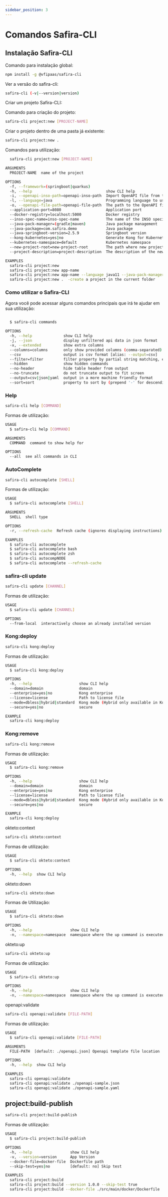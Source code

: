 ```yaml
---
sidebar_position: 3
---
```


# Comandos Safira-CLI
## Instalação Safira-CLI

Comando para instalação global:

```bash
npm install -g @vfipaas/safira-cli
```

Ver a versão do safira-cli:

```bash
safira-cli (-v|--version|version)
```

Criar um projeto Safira-CLI:

Comando para criação do projeto:

```bash
safira-cli project:new [PROJECT-NAME]

```
Criar o projeto dentro de uma pasta já existente:

```bash
safira-cli project:new .

```
Comandos para utilização:

```bash
  safira-cli project:new [PROJECT-NAME]

ARGUMENTS
  PROJECT-NAME  name of the project

OPTIONS
  -f, --framework=(springboot|quarkus)
  -h, --help                                 show CLI help
  -i, --openapi-inso-path=openapi-inso-path  Import OpenAPI file from the INSO Workspace.
  -l, --language=java                        Programming language to use
  -o, --openapi-file-path=openapi-file-path  The path to the OpenAPI file.
  --application-port=8080                    Application port
  --docker-registry=localhost:5000           Docker registry
  --inso-spec-name=inso-spec-name            The name of the INSO specification.
  --java-pack-manager=(gradle|maven)         Java package management
  --java-package=com.safira.demo             Java package
  --java-springboot-version=2.5.9            Springboot version
  --kong-kubernetes=yes|no                   Generate Kong for Kubernetes configuration
  --kubernetes-namespace=default             Kubernetes namespace
  --new-project-root=new-project-root        The path where new projects will be created, relative to the new workspace root.
  --project-description=project-description  The description of the new project.

EXAMPLES
  safira-cli project:new
  safira-cli project:new app-name
  safira-cli project:new app-name --language java11 --java-pack-manager gradle --application-port 8090
  safira-cli project:new .  -create a project in the current folder
```
### Como utilizar o Safira-CLI 

Agora você pode acessar alguns comandos principais que irá te ajudar em sua utilização:

```bash

  $ safira-cli commands

OPTIONS
  -h, --help              show CLI help
  -j, --json              display unfiltered api data in json format
  -x, --extended          show extra columns
  --columns=columns       only show provided columns (comma-separated)
  --csv                   output is csv format [alias: --output=csv]
  --filter=filter         filter property by partial string matching, ex: name=foo
  --hidden                show hidden commands
  --no-header             hide table header from output
  --no-truncate           do not truncate output to fit screen
  --output=csv|json|yaml  output in a more machine friendly format
  --sort=sort             property to sort by (prepend '-' for descending)
```

### Help

```bash
safira-cli help [COMMAND]
```

Formas de utilização:
```bash
USAGE
  $ safira-cli help [COMMAND]

ARGUMENTS
  COMMAND  command to show help for

OPTIONS
  --all  see all commands in CLI

```
### AutoComplete

```bash 
safira-cli autocomplete [SHELL]
```
Formas de utilização:

```bash 
USAGE
  $ safira-cli autocomplete [SHELL]

ARGUMENTS
  SHELL  shell type

OPTIONS
  -r, --refresh-cache  Refresh cache (ignores displaying instructions)

EXAMPLES
  $ safira-cli autocomplete
  $ safira-cli autocomplete bash
  $ safira-cli autocomplete zsh
  $ safira-cli autocompNODE
  $ safira-cli autocomplete --refresh-cache
```
### safira-cli update

```bash 
safira-cli update [CHANNEL]
```

Formas de utilização:

```bash 
USAGE
  $ safira-cli update [CHANNEL]

OPTIONS
  --from-local  interactively choose an already installed version

```
###  Kong:deploy 

```bash 
safira-cli kong:deploy
```

Formas de utilização:

```bash 
USAGE
  $ safira-cli kong:deploy

OPTIONS
  -h, --help                     show CLI help
  --domain=domain                domain
  --enterprise=yes|no            Kong enterprise
  --license=license              Path to license file
  --mode=dbless|hybrid|standard  Kong mode (Hybrid only available in Kong Enterprise)
  --secure=yes|no                secure

EXAMPLE
  safira-cli kong:deploy
```
### Kong:remove

```bash 
safira-cli kong:remove
```

Formas de utilização:

```bash
USAGE
  $ safira-cli kong:remove

OPTIONS
  -h, --help                     show CLI help
  --domain=domain                domain
  --enterprise=yes|no            Kong enterprise
  --license=license              Path to license file
  --mode=dbless|hybrid|standard  Kong mode (Hybrid only available in Kong Enterprise)
  --secure=yes|no                secure

EXAMPLE
  safira-cli kong:deploy
  ```
okteto:context

```bash 
safira-cli okteto:context
```
Formas de utilização:

```bash 
USAGE
  $ safira-cli okteto:context

OPTIONS
  -h, --help  show CLI help
```
okteto:down

```bash 
safira-cli okteto:down
```
Formas de Utilização:

```bash 
USAGE
  $ safira-cli okteto:down

OPTIONS
  -h, --help                 show CLI help
  -n, --namespace=namespace  namespace where the up command is executed
```
okteto:up

```bash 
safira-cli okteto:up
```
Formas de utilização:

```bash 
USAGE
  $ safira-cli okteto:up

OPTIONS
  -h, --help                 show CLI help
  -n, --namespace=namespace  namespace where the up command is executed
```
openapi:validate

```bash 
safira-cli openapi:validate [FILE-PATH]
```
Formas de utilização:

```bash 
USAGE
  $ safira-cli openapi:validate [FILE-PATH]

ARGUMENTS
  FILE-PATH  [default: ./openapi.json] Openapi template file location

OPTIONS
  -h, --help  show CLI help

EXAMPLES
  safira-cli openapi:validate
  safira-cli openapi:validate ./openapi-sample.json
  safira-cli openapi:validate ./openapi-sample.yaml
```
## project:build-publish

```bash 
safira-cli project:build-publish 
```

Formas de utilização:

```bash 
USAGE
  $ safira-cli project:build-publish

OPTIONS
  -h, --help                 show CLI help
  -v, --version=version      App Version
  --docker-file=docker-file  Dockerfile path
  --skip-test=yes|no         [default: no] Skip test

EXAMPLES
  safira-cli project:build
  safira-cli project:build --version 1.0.0 --skip-test true
  safira-cli project:build --docker-file ./src/main/docker/Dockerfile

```